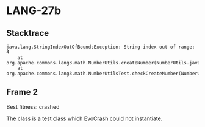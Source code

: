 # LANG-27b

## Stacktrace

```
java.lang.StringIndexOutOfBoundsException: String index out of range: 4
	at org.apache.commons.lang3.math.NumberUtils.createNumber(NumberUtils.java:489)
	at org.apache.commons.lang3.math.NumberUtilsTest.checkCreateNumber(NumberUtilsTest.java:1146)
```

## Frame 2

Best fitness: crashed

The class is a test class which EvoCrash could not instantiate.
